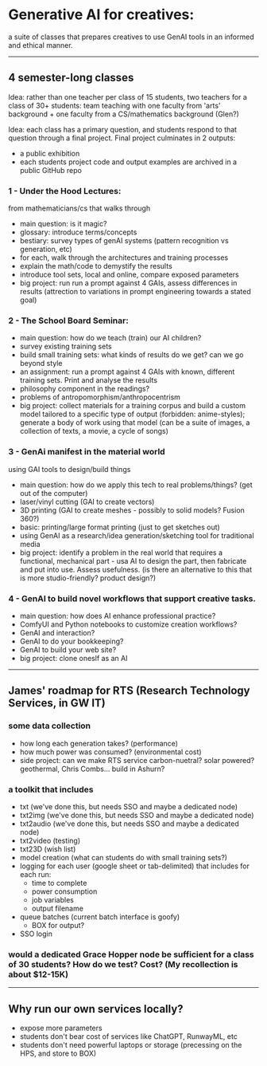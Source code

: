 # Generative AI for creatives:
a suite of classes that prepares creatives to use GenAI tools in an informed and ethical manner.

---
## 4 semester-long classes
Idea: rather than one teacher per class of 15 students, two teachers for a class of 30+ students: team teaching with one faculty from 'arts' background + one faculty from a CS/mathematics background (Glen?)

Idea: each class has a primary question, and students respond to that question through a final project. Final project culminates in 2 outputs:
- a public exhibition
- each students project code and output examples are archived in a public GitHub repo

### 1 - Under the Hood Lectures:
from mathematicians/cs that walks through
- main question: is it magic?
- glossary: introduce terms/concepts
- bestiary: survey types of genAI systems (pattern recognition vs generation, etc)
- for each, walk through the architectures and training processes
- explain the math/code to demystify the results
- introduce tool sets, local and online, compare exposed parameters
- big project: run run a prompt against 4 GAIs, assess differences in results (attrection to variations in prompt engineering towards a stated goal)

### 2 - The School Board Seminar:
- main question: how do we teach (train) our AI children?
- survey existing training sets
- build small training sets: what kinds of results do we get? can we go beyond style
- an assignment: run a prompt against 4 GAIs with known, different training sets. Print and analyse the results
- philosophy component in the readings?
- problems of antropomorphism/anthropocentrism
- big project: collect materials for a training corpus and build a custom model tailored to a specific type of output (forbidden: anime-styles); generate a body of work using that model (can be a suite of images, a collection of texts, a movie, a cycle of songs)

### 3 - GenAi manifest in the material world
using GAI tools to design/build things
- main question: how do we apply this tech to real problems/things? (get out of the computer)
- laser/vinyl cutting (GAI to create vectors)
- 3D printing (GAI to create meshes - possibly to solid models? Fusion 360?)
- basic: printing/large format printing (just to get sketches out)
- using GenAI as a research/idea generation/sketching tool for traditional media
- big project: identify a problem in the real world that requires a functional, mechanical part - usa AI to design the part, then fabricate and put into use. Assess usefulness. (is there an alternative to this that is more studio-friendly? product design?)

### 4 - GenAI to build novel workflows that support creative tasks.
- main question: how does AI enhance professional practice?
- ComfyUI and Python notebooks to customize creation workflows?
- GenAI and interaction?
- GenAI to do your bookkeeping?
- GenAI to build your web site?
- big project: clone oneslf as an AI

---
## James' roadmap for RTS (Research Technology Services, in GW IT)

### some data collection
- how long each generation takes? (performance)
- how much power was consumed? (environmental cost)
- side project: can we make RTS service carbon-nuetral? solar powered? geothermal, Chris Combs... build in Ashurn?

### a toolkit that includes
- txt (we've done this, but needs SSO and maybe a dedicated node)
- txt2img (we've done this, but needs SSO and maybe a dedicated node)
- txt2audio (we've done this, but needs SSO and maybe a dedicated node)
- txt2video (testing)
- txt23D (wish list)
- model creation (what can students do with small training sets?)
- logging for each user (google sheet or tab-delimited) that includes for each run:
  - time to complete
  - power consumption
  - job variables
  - output filename
- queue batches (current batch interface is goofy)
  - BOX for output?
- SSO login

### would a dedicated Grace Hopper node be sufficient for a class of 30 students? How do we test? Cost? (My recollection is about $12-15K)

---
## Why run our own services locally?
- expose more parameters
- students don't bear cost of services like ChatGPT, RunwayML, etc
- students don't need powerful laptops or storage (precessing on the HPS, and store to BOX)
